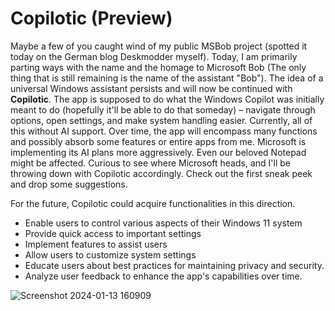 # Copilotic (Preview)

Maybe a few of you caught wind of my public MSBob project (spotted it today on the German blog Deskmodder myself). Today, I am primarily parting ways with the name and the homage to Microsoft Bob (The only thing that is still remaining is the name of the assistant "Bob"). The idea of a universal Windows assistant persists and will now be continued with **Copilotic**. The app is supposed to do what the Windows Copilot was initially meant to do (hopefully it'll be able to do that someday) – navigate through options, open settings, and make system handling easier. Currently, all of this without AI support. Over time, the app will encompass many functions and possibly absorb some features or entire apps from me. Microsoft is implementing its AI plans more aggressively. Even our beloved Notepad might be affected. Curious to see where Microsoft heads, and I'll be throwing down with Copilotic accordingly. Check out the first sneak peek and drop some suggestions.

For the future, Copilotic could acquire functionalities in this direction.
- Enable users to control various aspects of their Windows 11 system 
- Provide quick access to important settings
- Implement features to assist users 
- Allow users to customize system settings 
- Educate users about best practices for maintaining privacy and security.
- Analyze user feedback to enhance the app's capabilities over time.

![Screenshot 2024-01-13 160909](https://github.com/builtbybel/Copilotic/assets/57478606/3d3a9af2-9ff5-4142-9a60-d3c42fba1810)
